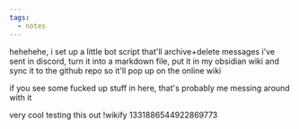 ```yaml
---
tags:
  - notes
---
```

hehehehe, i set up a little bot script that'll archive+delete messages i've sent in discord, turn it into a markdown file, put it in my obsidian wiki and sync it to the github repo so it'll pop up on the online wiki

if you see some fucked up stuff in here, that's probably me messing around with it

very cool
testing this out
!wikify 1331886544922869773

